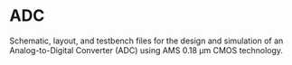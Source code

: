 # ADC
Schematic, layout, and testbench files for the design and simulation of an Analog-to-Digital Converter (ADC) using AMS 0.18 µm CMOS technology.
